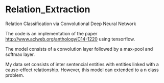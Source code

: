 # Relation_Extraction
Relation Classification via Convolutional Deep Neural Network

The code is an implementation of the paper http://www.aclweb.org/anthology/C14-1220 using tensorflow.

The model consists of a convolution layer followed by a max-pool and softmax layer.

My data set consists of inter sentencial entities with entities linked with a cause-effect relationship. However, this model can extended to a n class problem. 